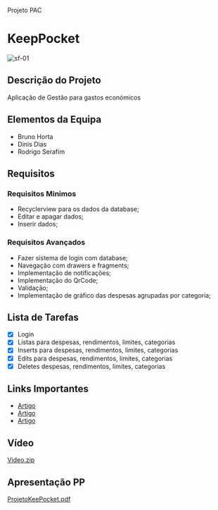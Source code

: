 Projeto PAC
# KeepPocket
![sf-01](https://user-images.githubusercontent.com/101331020/176289400-f1c3c31a-c329-4352-a8d7-1e63f2943ba6.png)


## Descrição do Projeto
Aplicação de Gestão para gastos económicos

## Elementos da Equipa
* Bruno Horta
* Dinis Dias
* Rodrigo Serafim

## Requisitos
### Requisitos Minimos
* Recyclerview para os dados da database;
* Editar e apagar dados;
* Inserir dados;

### Requisitos Avançados
* Fazer sistema de login com database;
* Navegação com drawers e fragments;
* Implementação de notificações;
* Implementação do QrCode;
* Validação;
* Implementação de gráfico das despesas agrupadas por categoria;

## Lista de Tarefas
- [x] Login
- [x] Listas para despesas, rendimentos, limites, categorias
- [x] Inserts para despesas, rendimentos, limites, categorias
- [x] Edits para despesas, rendimentos, limites, categorias
- [x] Deletes despesas, rendimentos, limites, categorias

## Links Importantes
* [Artigo](https://developer.android.com/training/data-storage/room/)
* [Artigo](https://stackoverflow.com/questions/61875405/fill-spinner-with-room-database)
* [Artigo](https://stackoverflow.com/questions/2390102/how-to-set-selected-item-of-spinner-by-value-not-by-position)

## Vídeo
[Video.zip](https://github.com/BrunoHorta-22541/KeepPocket/files/9030965/Video.zip)


## Apresentação PP
[ProjetoKeePocket.pdf](https://github.com/BrunoHorta-22541/KeepPocket/files/9030961/ProjetoKeePocket.pdf)

